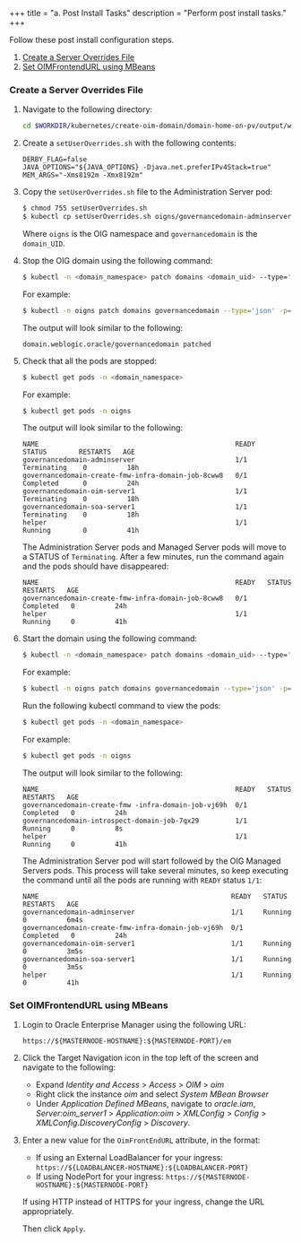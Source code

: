 +++
title = "a. Post Install Tasks"
description = "Perform post install tasks."
+++

Follow these post install configuration steps.


1. [Create a Server Overrides File](#create-a-server-overrides-file)
1. [Set OIMFrontendURL using MBeans](#set-oimfrontendurl-using-mbeans)

### Create a Server Overrides File

1. Navigate to the following directory:

   ```bash
   cd $WORKDIR/kubernetes/create-oim-domain/domain-home-on-pv/output/weblogic-domains/governancedomain
   ```
   
1. Create a `setUserOverrides.sh` with the following contents:

   ```
   DERBY_FLAG=false
   JAVA_OPTIONS="${JAVA_OPTIONS} -Djava.net.preferIPv4Stack=true"
   MEM_ARGS="-Xms8192m -Xmx8192m"
   ```
   
1. Copy the `setUserOverrides.sh` file to the Administration Server pod:

   ```bash
   $ chmod 755 setUserOverrides.sh
   $ kubectl cp setUserOverrides.sh oigns/governancedomain-adminserver:/u01/oracle/user_projects/domains/governancedomain/bin/setUserOverrides.sh
   ```
   
   Where `oigns` is the OIG namespace and `governancedomain` is the `domain_UID`.

1. Stop the OIG domain using the following command:
  
   ```bash
   $ kubectl -n <domain_namespace> patch domains <domain_uid> --type='json' -p='[{"op": "replace", "path": "/spec/serverStartPolicy", "value": "NEVER" }]'
   ```
   
   For example:
   
   ```bash
   $ kubectl -n oigns patch domains governancedomain --type='json' -p='[{"op": "replace", "path": "/spec/serverStartPolicy", "value": "NEVER" }]'
   ```
   
   The output will look similar to the following:
   
   ```
   domain.weblogic.oracle/governancedomain patched
   ```

1. Check that all the pods are stopped:

   ```bash
   $ kubectl get pods -n <domain_namespace>
   ```
   
   For example:
   
   ```bash
   $ kubectl get pods -n oigns
   ```
   
   The output will look similar to the following:

   ```
   NAME                                                 READY    STATUS        RESTARTS   AGE
   governancedomain-adminserver                         1/1     Terminating    0          18h
   governancedomain-create-fmw-infra-domain-job-8cww8   0/1     Completed      0          24h
   governancedomain-oim-server1                         1/1     Terminating    0          18h
   governancedomain-soa-server1                         1/1     Terminating    0          18h
   helper                                               1/1     Running        0          41h
   ```

   The Administration Server pods and Managed Server pods will move to a STATUS of `Terminating`. After a few minutes, run the command again and the pods should have disappeared:
   
   ```
   NAME                                                 READY   STATUS      RESTARTS   AGE
   governancedomain-create-fmw-infra-domain-job-8cww8   0/1     Completed   0          24h
   helper                                               1/1     Running     0          41h
   ```
   
1. Start the domain using the following command:

   ```bash
   $ kubectl -n <domain_namespace> patch domains <domain_uid> --type='json' -p='[{"op": "replace", "path": "/spec/serverStartPolicy", "value": "IF_NEEDED" }]'
   ```
   
   For example:
   
   ```bash
   $ kubectl -n oigns patch domains governancedomain --type='json' -p='[{"op": "replace", "path": "/spec/serverStartPolicy", "value": "IF_NEEDED" }]'
   ```
   
   Run the following kubectl command to view the pods:
   
   ```bash
   $ kubectl get pods -n <domain_namespace>
   ```
   
   For example:
   
   ```bash
   $ kubectl get pods -n oigns
   ```
   
   The output will look similar to the following:

   ```
   NAME                                                 READY   STATUS      RESTARTS   AGE
   governancedomain-create-fmw -infra-domain-job-vj69h  0/1     Completed   0          24h
   governancedomain-introspect-domain-job-7qx29         1/1     Running     0          8s
   helper                                               1/1     Running     0          41h
   ```
   
   The Administration Server pod will start followed by the OIG Managed Servers pods. This process will take several minutes, so keep executing the command until all the pods are running with `READY` status `1/1`:

   ```
   NAME                                                READY   STATUS      RESTARTS   AGE  
   governancedomain-adminserver                        1/1     Running     0          6m4s
   governancedomain-create-fmw-infra-domain-job-vj69h  0/1     Completed   0          24h
   governancedomain-oim-server1                        1/1     Running     0          3m5s
   governancedomain-soa-server1                        1/1     Running     0          3m5s
   helper                                              1/1     Running     0          41h
   ```

### Set OIMFrontendURL using MBeans

1. Login to Oracle Enterprise Manager using the following URL:

   `https://${MASTERNODE-HOSTNAME}:${MASTERNODE-PORT}/em`

1. Click the Target Navigation icon in the top left of the screen and navigate to the following:

   * Expand *Identity and Access* > *Access* > *OIM* > *oim*
   * Right click the instance *oim* and select *System MBean Browser*
   * Under *Application Defined MBeans*, navigate to *oracle.iam*, *Server:oim_server1* > *Application:oim* > *XMLConfig*  > *Config* > *XMLConfig.DiscoveryConfig* > *Discovery*.

1. Enter a new value for the `OimFrontEndURL` attribute, in the format:

   * If using an External LoadBalancer for your ingress: `https://${LOADBALANCER-HOSTNAME}:${LOADBALANCER-PORT}`
   * If using NodePort for your ingress: `https://${MASTERNODE-HOSTNAME}:${MASTERNODE-PORT}`
  
   If using HTTP instead of HTTPS for your ingress, change the URL appropriately.

   Then click `Apply`.
   
   


